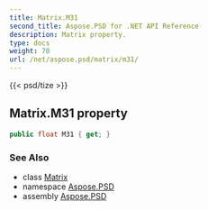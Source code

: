 ```yaml
---
title: Matrix.M31
second_title: Aspose.PSD for .NET API Reference
description: Matrix property. 
type: docs
weight: 70
url: /net/aspose.psd/matrix/m31/
---
```

{{< psd/tize >}}
## Matrix.M31 property

```csharp
public float M31 { get; }
```

### See Also

* class [Matrix](../)
* namespace [Aspose.PSD](../../matrix/)
* assembly [Aspose.PSD](../../../)


